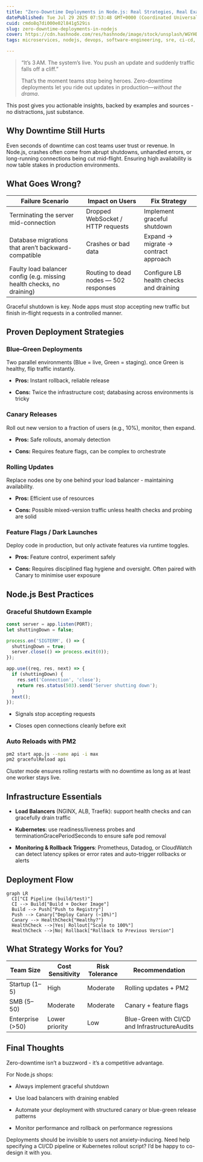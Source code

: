 ```yaml
---
title: "Zero-Downtime Deployments in Node.js: Real Strategies, Real Examples"
datePublished: Tue Jul 29 2025 07:53:48 GMT+0000 (Coordinated Universal Time)
cuid: cmdo8q7di000e02l841g529is
slug: zero-downtime-deployments-in-nodejs
cover: https://cdn.hashnode.com/res/hashnode/image/stock/unsplash/WGYHD7VK_uU/upload/a8d4ae660cd361a58178b2cc1971f812.jpeg
tags: microservices, nodejs, devops, software-engineering, sre, ci-cd, zero-downtime, canary-release, bluegreen-deployment, deployment-strategies

---
```


> “It’s 3 AM. The system’s live. You push an update and suddenly traffic falls off a cliff.”
> 
>   
> That’s the moment teams stop being heroes. Zero-downtime deployments let you ride out updates in production—*without the drama*.

This post gives you actionable insights, backed by examples and sources - no distractions, just substance.

## Why Downtime Still Hurts

Even seconds of downtime can cost teams user trust or revenue. In Node.js, crashes often come from abrupt shutdowns, unhandled errors, or long-running connections being cut mid-flight. Ensuring high availability is now table stakes in production environments.

## What Goes Wrong?

| **Failure Scenario** | **Impact on Users** | **Fix Strategy** |
| --- | --- | --- |
| Terminating the server mid-connection | Dropped WebSocket / HTTP requests | Implement graceful shutdown |
| Database migrations that aren’t backward-compatible | Crashes or bad data | Expand → migrate → contract approach |
| Faulty load balancer config (e.g. missing health checks, no draining) | Routing to dead nodes — 502 responses | Configure LB health checks and draining |

Graceful shutdown is key. Node apps must stop accepting new traffic but finish in-flight requests in a controlled manner.

## Proven Deployment Strategies

### Blue–Green Deployments

Two parallel environments (Blue = live, Green = staging). once Green is healthy, flip traffic instantly.

* **Pros:** Instant rollback, reliable release
    
* **Cons:** Twice the infrastructure cost; databasing across environments is tricky
    

### Canary Releases

Roll out new version to a fraction of users (e.g., 10%), monitor, then expand.

* **Pros:** Safe rollouts, anomaly detection
    
* **Cons:** Requires feature flags, can be complex to orchestrate
    

### Rolling Updates

Replace nodes one by one behind your load balancer - maintaining availability.

* **Pros:** Efficient use of resources
    
* **Cons:** Possible mixed-version traffic unless health checks and probing are solid
    

### Feature Flags / Dark Launches

Deploy code in production, but only activate features via runtime toggles.

* **Pros:** Feature control, experiment safely
    
* **Cons:** Requires disciplined flag hygiene and oversight. Often paired with Canary to minimise user exposure
    

## Node.js Best Practices

### Graceful Shutdown Example

```javascript
const server = app.listen(PORT);
let shuttingDown = false;

process.on('SIGTERM', () => {
  shuttingDown = true;
  server.close(() => process.exit(0));
});

app.use((req, res, next) => {
  if (shuttingDown) {
    res.set('Connection', 'close');
    return res.status(503).send('Server shutting down');
  }
  next();
});
```

* Signals stop accepting requests
    
* Closes open connections cleanly before exit
    

### Auto Reloads with PM2

```bash
pm2 start app.js --name api -i max
pm2 gracefulReload api
```

Cluster mode ensures rolling restarts with no downtime as long as at least one worker stays live.

## Infrastructure Essentials

* **Load Balancers** (NGINX, ALB, Traefik): support health checks and can gracefully drain traffic
    
* **Kubernetes**: use readiness/liveness probes and terminationGracePeriodSeconds to ensure safe pod removal
    
* **Monitoring & Rollback Triggers**: Prometheus, Datadog, or CloudWatch can detect latency spikes or error rates and auto-trigger rollbacks or alerts
    

## Deployment Flow

```mermaid
graph LR
  CI["CI Pipeline (build/test)"]
  CI --> Build["Build + Docker Image"]
  Build --> Push["Push to Registry"]
  Push --> Canary["Deploy Canary (~10%)"]
  Canary --> HealthCheck{"Healthy?"}
  HealthCheck -->|Yes| Rollout["Scale to 100%"]
  HealthCheck -->|No| Rollback["Rollback to Previous Version"]
```

## What Strategy Works for You?

| **Team Size** | **Cost Sensitivity** | **Risk Tolerance** | **Recommendation** |
| --- | --- | --- | --- |
| Startup (1–5) | High | Moderate | Rolling updates + PM2 |
| SMB (5–50) | Moderate | Moderate | Canary + feature flags |
| Enterprise (&gt;50) | Lower priority | Low | Blue-Green with CI/CD and InfrastructureAudits |

## Final Thoughts

Zero-downtime isn’t a buzzword - it’s a competitive advantage.

For Node.js shops:

* Always implement graceful shutdown
    
* Use load balancers with draining enabled
    
* Automate your deployment with structured canary or blue-green release patterns
    
* Monitor performance and rollback on performance regressions
    

Deployments should be invisible to users not anxiety-inducing. Need help specifying a CI/CD pipeline or Kubernetes rollout script? I’d be happy to co-design it with you.